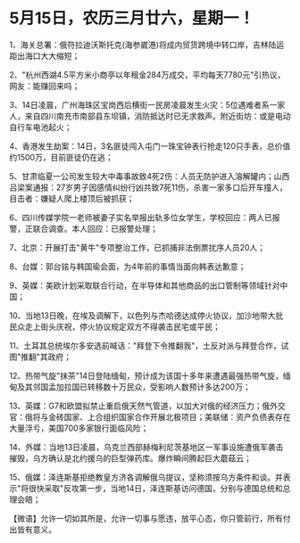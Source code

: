 # 5月15日，农历三月廿六，星期一！

1、海关总署：俄符拉迪沃斯托克(海参崴港)将成内贸货跨境中转口岸，吉林陆运距出海口大大缩短；

2、"杭州西湖4.5平方米小商亭以年租金284万成交，平均每天7780元"引热议，网友：能赚回来吗；

3、14日凌晨，广州海珠区宝岗西后横街一民房凌晨发生火灾：5位遇难者系一家人，来自四川南充市南部县东坝镇，消防抵达时已无求救声。附近街坊：或是电动自行车电池起火；

4、香港发生劫案：14日，3名匪徒闯入屯门一珠宝钟表行抢走120只手表，总价值约1500万，目前匪徒仍在逃；

5、甘肃临夏一公司发生较大中毒事故致4死2伤：人员无防护进入溶解罐内；山西吕梁案通报：27岁男子因感情纠纷行凶共致7死11伤，杀害一家多口后开车撞人，目击者：嫌疑人爬上楼顶后被抓获；

6、四川传媒学院一老师被妻子实名举报出轨多位女学生，学校回应：两人已报警，正联合调查。本人回应：已报警处理；

7、北京：开展打击"黄牛"专项整治工作，已抓捕非法倒票扰序人员20人；

8、台媒：郭台铭与韩国瑜会面，为4年前的事情当面向韩表达歉意；

9、英媒：美欧计划采取联合行动，在半导体和其他商品的出口管制等领域针对中国；

10、当地13日晚，在埃及调解下，以色列与杰哈德达成停火协议，加沙地带大批民众走上街头庆祝，停火协议规定双方不得袭击民宅或平民；

11、土耳其总统埃尔多安选前喊话："拜登下令推翻我"，土反对派与拜登合作，试图"推翻"其政府；

12、热带气旋"抹茶"14日登陆缅甸，预计成为该国十多年来遭遇最强热带气旋，缅甸及其邻国孟加拉国已转移数十万民众，受影响人数预计多达200万；

13、英媒：G7和欧盟拟禁止重启俄天然气管道，以加大对俄的经济压力；俄外交官：俄将与金砖国家、上合组织国家合作开展北极项目；美联储：资产负债表存在大量浮亏，美国700多家银行面临风险；

14、外媒：当地13日凌晨，乌克兰西部赫梅利尼茨基地区一军事设施遭俄军袭击摧毁，乌方确认是北约援乌的巨型弹药库。爆炸瞬间腾起巨大蘑菇云；

15、俄媒：泽连斯基拒绝教皇方济各调解俄乌提议，坚称须按乌方条件和谈。并表示"将很快采取"反攻第一步，当地14日，泽连斯基访问德国，分别与德国总统和总理会晤；



【微语】允许一切如其所是，允许一切事与愿违，放平心态，你只管前行，所有付出皆有意义。

